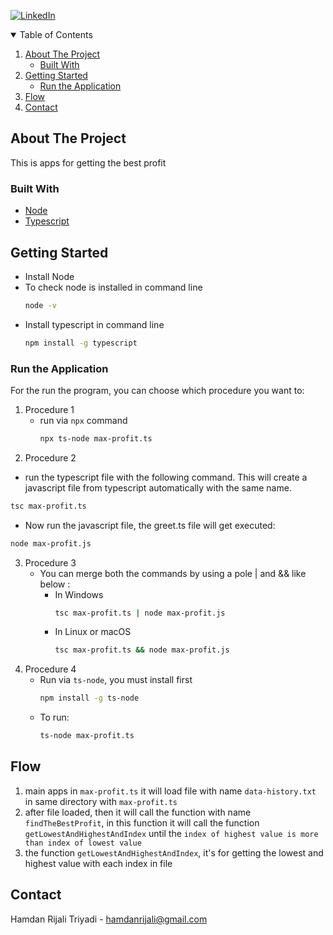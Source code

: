 [![LinkedIn][linkedin-shield]][linkedin-url]

<!-- TABLE OF CONTENTS -->
<details open="open">
  <summary>Table of Contents</summary>
  <ol>
    <li>
      <a href="#about-the-project">About The Project</a>
      <ul>
        <li><a href="#built-with">Built With</a></li>
      </ul>
    </li>
    <li>
      <a href="#getting-started">Getting Started</a>
      <ul>
        <li><a href="#run-application">Run the Application</a></li>
      </ul>
    </li>
    <li><a href="#flow">Flow</a></li>
    <li><a href="#contact">Contact</a></li>
  </ol>
</details>

<!-- ABOUT THE PROJECT -->

## About The Project

This is apps for getting the best profit

### Built With

- [Node](https://nodejs.org/en/download/)
- [Typescript](https://www.npmjs.com/package/typescript)

<!-- GETTING STARTED -->

## Getting Started

- Install Node
- To check node is installed in command line
  ```bash
  node -v
  ```
- Install typescript in command line
  ```bash
  npm install -g typescript
  ```

### Run the Application

For the run the program, you can choose which procedure you want to:

1. Procedure 1
   - run via `npx` command
     ```bash
     npx ts-node max-profit.ts
     ```
2. Procedure 2

- run the typescript file with the following command. This will create a javascript file from typescript automatically with the same name.

```bash
tsc max-profit.ts
```

- Now run the javascript file, the greet.ts file will get executed:

```bash
node max-profit.js
```

3. Procedure 3
   - You can merge both the commands by using a pole | and && like below :
     - In Windows
       ```bash
       tsc max-profit.ts | node max-profit.js
       ```
     - In Linux or macOS
       ```bash
       tsc max-profit.ts && node max-profit.js
       ```
4. Procedure 4
   - Run via `ts-node`, you must install first
     ```bash
     npm install -g ts-node
     ```
   - To run:
     ```bash
     ts-node max-profit.ts
     ```

## Flow

1. main apps in `max-profit.ts` it will load file with name `data-history.txt` in same directory with `max-profit.ts`
2. after file loaded, then it will call the function with name `findTheBestProfit`, in this function it will call the function `getLowestAndHighestAndIndex` until the `index of highest value is more than index of lowest value`
3. the function `getLowestAndHighestAndIndex`, it's for getting the lowest and highest value with each index in file

## Contact

Hamdan Rijali Triyadi - hamdanrijali@gmail.com

<!-- MARKDOWN LINKS & IMAGES -->

[linkedin-shield]: https://img.shields.io/badge/-LinkedIn-black.svg?style=for-the-badge&logo=linkedin&colorB=555
[linkedin-url]: https://www.linkedin.com/in/hamdan-rijali-202b5599
